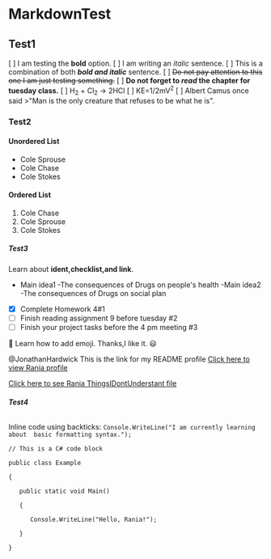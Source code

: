 # MarkdownTest




## **Test1**
 
[ ] I am testing the **bold** option. 
[ ] I am writing an *italic* sentence. 
[ ] This is a combination of both ***bold and italic*** sentence.
[ ] ~~Do not pay attention to this one I am just testing something.~~
[ ] **Do not forget to _read_ the chapter for tuesday class.**
[ ]  H<sub>2</sub> + Cl<sub>2</sub> → 2HCl
[ ] KE=1/2mV<sup>2</sup>
[ ] Albert Camus once said >"Man is the only creature that refuses to be what he is".

### **Test2**

#### Unordered List

- Cole Sprouse
- Cole Chase
- Cole Stokes

#### Ordered List
1. Cole Chase
2. Cole Sprouse
3. Cole Stokes



##### **Test3**
 Learn about **ident,checklist,and link**.
   - Main idea1
     -The consequences of Drugs on people's health
   -Main idea2
     -The consequences of Drugs on social plan 


- [x] Complete Homework 4#1
- [ ] Finish reading assignment 9 before tuesday #2
- [ ] Finish your  project tasks before the 4 pm meeting #3

:open_book: Learn how to add emoji. Thanks,I like it. :smiley: 

@JonathanHardwick This is the link for my README profile
[Click here to view Rania profile](https://github.com/Rania0805/Rania-Anjorin/blob/45fd51816bd3a52c6479b413533752f72c7105e2/README.md)

[Click here to see Rania ThingsIDontUnderstant file](https://github.com/Rania0805/Rania.git)

###### **Test4**

Inline code using backticks: `Console.WriteLine("I am currently learning about  basic formatting syntax.");`

```Csharp
// This is a C# code block 

public class Example 

{ 

   public static void Main() 

   { 

      Console.WriteLine("Hello, Rania!"); 

   } 

} 